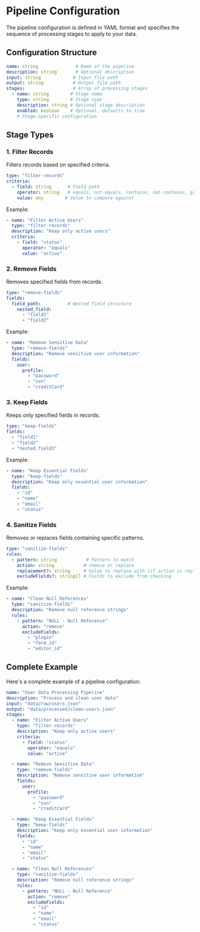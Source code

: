 # Pipeline Configuration

The pipeline configuration is defined in YAML format and specifies the sequence of processing stages to apply to your data.

## Configuration Structure

```yaml
name: string              # Name of the pipeline
description: string       # Optional description
input: string            # Input file path
output: string           # Output file path
stages:                  # Array of processing stages
  - name: string        # Stage name
    type: string        # Stage type
    description: string # Optional stage description
    enabled: boolean    # Optional, defaults to true
    # Stage-specific configuration
```

## Stage Types

### 1. Filter Records
Filters records based on specified criteria.

```yaml
type: "filter-records"
criteria:
  - field: string      # Field path
    operator: string   # equals, not-equals, contains, not-contains, greater-than, less-than
    value: any        # Value to compare against
```

Example:
```yaml
- name: "Filter Active Users"
  type: "filter-records"
  description: "Keep only active users"
  criteria:
    - field: "status"
      operator: "equals"
      value: "active"
```

### 2. Remove Fields
Removes specified fields from records.

```yaml
type: "remove-fields"
fields:
  field_path:          # Nested field structure
    nested_field:
      - "field1"
      - "field2"
```

Example:
```yaml
- name: "Remove Sensitive Data"
  type: "remove-fields"
  description: "Remove sensitive user information"
  fields:
    user:
      profile:
        - "password"
        - "ssn"
        - "creditCard"
```

### 3. Keep Fields
Keeps only specified fields in records.

```yaml
type: "keep-fields"
fields:
  - "field1"
  - "field2"
  - "nested.field3"
```

Example:
```yaml
- name: "Keep Essential Fields"
  type: "keep-fields"
  description: "Keep only essential user information"
  fields:
    - "id"
    - "name"
    - "email"
    - "status"
```

### 4. Sanitize Fields
Removes or replaces fields containing specific patterns.

```yaml
type: "sanitize-fields"
rules:
  - pattern: string           # Pattern to match
    action: string           # remove or replace
    replacement?: string     # Value to replace with (if action is replace)
    excludeFields?: string[] # Fields to exclude from checking
```

Example:
```yaml
- name: "Clean Null References"
  type: "sanitize-fields"
  description: "Remove null reference strings"
  rules:
    - pattern: "NULL - Null Reference"
      action: "remove"
      excludeFields:
        - "plugin"
        - "form_id"
        - "editor_id"
```

## Complete Example

Here's a complete example of a pipeline configuration:

```yaml
name: "User Data Processing Pipeline"
description: "Process and clean user data"
input: "data/raw/users.json"
output: "data/processed/clean-users.json"
stages:
  - name: "Filter Active Users"
    type: "filter-records"
    description: "Keep only active users"
    criteria:
      - field: "status"
        operator: "equals"
        value: "active"

  - name: "Remove Sensitive Data"
    type: "remove-fields"
    description: "Remove sensitive user information"
    fields:
      user:
        profile:
          - "password"
          - "ssn"
          - "creditCard"

  - name: "Keep Essential Fields"
    type: "keep-fields"
    description: "Keep only essential user information"
    fields:
      - "id"
      - "name"
      - "email"
      - "status"

  - name: "Clean Null References"
    type: "sanitize-fields"
    description: "Remove null reference strings"
    rules:
      - pattern: "NULL - Null Reference"
        action: "remove"
        excludeFields:
          - "id"
          - "name"
          - "email"
          - "status"
``` 